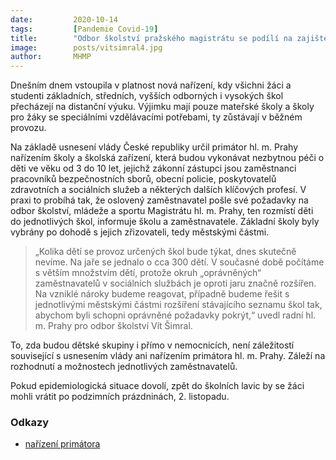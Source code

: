 ```yaml
---
date:         2020-10-14
tags:         [Pandemie Covid-19]
title:        "Odbor školství pražského magistrátu se podílí na zajištění péče o děti pracovníků IZS"
image: 	      posts/vitsimral4.jpg
author:       MHMP
---
```


Dnešním dnem vstoupila v platnost nová nařízení, kdy všichni žáci a studenti základních, středních, vyšších odborných i vysokých škol přecházejí na distanční výuku. Výjimku mají pouze mateřské školy a školy pro žáky se speciálními vzdělávacími potřebami, ty zůstávají v běžném provozu. 

Na základě usnesení vlády České republiky určil primátor hl. m. Prahy nařízením školy a školská zařízení, která budou vykonávat nezbytnou péči o děti ve věku od 3 do 10 let, jejichž zákonní zástupci jsou zaměstnanci pracovníků bezpečnostních sborů, obecní policie, poskytovatelů zdravotních a sociálních služeb a některých dalších klíčových profesí. V praxi to probíhá tak, že oslovený zaměstnavatel pošle své požadavky na odbor školství, mládeže a sportu Magistrátu hl. m. Prahy, ten rozmístí děti do jednotlivých škol, informuje školu a zaměstnavatele. Základní školy byly vybrány po dohodě s jejich zřizovateli, tedy městskými částmi.

> „Kolika dětí se provoz určených škol bude týkat, dnes skutečně nevíme. Na jaře se jednalo o cca 300 dětí. V současné době počítáme s větším množstvím dětí, protože okruh „oprávněných“ zaměstnavatelů v sociálních službách je oproti jaru značně rozšířen. Na vzniklé nároky budeme reagovat, případně budeme řešit s jednotlivými městskými částmi rozšíření stávajícího seznamu škol tak, abychom byli schopni oprávněné požadavky pokrýt,“ uvedl radní hl. m. Prahy pro odbor školství Vít Šimral.

To, zda budou dětské skupiny i přímo v nemocnicích, není záležitostí související s usnesením vlády ani nařízením primátora hl. m. Prahy. Záleží na rozhodnutí a možnostech jednotlivých zaměstnavatelů.

Pokud epidemiologická situace dovolí, zpět do školních lavic by se žáci mohli vrátit po podzimních prázdninách, 2. listopadu.

### Odkazy

* [nařízení primátora](https://a.pirati.cz/praha/pdf/narizeni-primatora-priloha.pdf)
